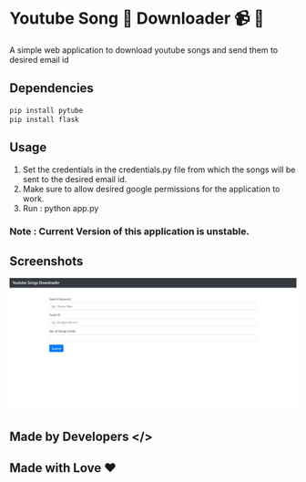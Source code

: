 # Youtube Song 🎵 Downloader 📹 🔽

A simple web application to download youtube songs and send them to desired email id

## Dependencies

```
pip install pytube
pip install flask
```


## Usage 

1. Set the credentials in the credentials.py file from which the songs will be sent to the desired email id.
2. Make sure to allow desired google permissions for the application to work.
3. Run : python app.py

### Note : Current Version of this application is unstable.

## Screenshots 

<img src='ss.jpg'/>


## Made by Developers </>
## Made with Love ❤️
